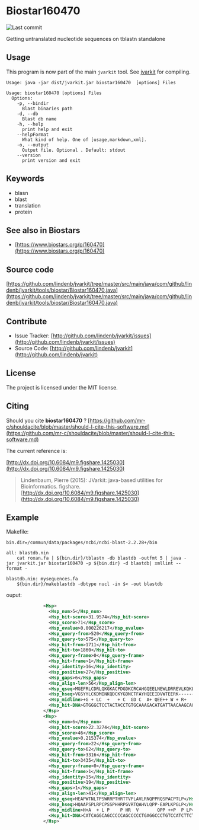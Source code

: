 # Biostar160470

![Last commit](https://img.shields.io/github/last-commit/lindenb/jvarkit.png)

Getting untranslated nucleotide sequences on tblastn standalone 


## Usage


This program is now part of the main `jvarkit` tool. See [jvarkit](JvarkitCentral.md) for compiling.


```
Usage: java -jar dist/jvarkit.jar biostar160470  [options] Files

Usage: biostar160470 [options] Files
  Options:
    -p, --bindir
      Blast binaries path
    -d, --db
      Blast db name
    -h, --help
      print help and exit
    --helpFormat
      What kind of help. One of [usage,markdown,xml].
    -o, --output
      Output file. Optional . Default: stdout
    --version
      print version and exit

```


## Keywords

 * blasn
 * blast
 * translation
 * protein



## See also in Biostars

 * [https://www.biostars.org/p/160470](https://www.biostars.org/p/160470)


## Source code 

[https://github.com/lindenb/jvarkit/tree/master/src/main/java/com/github/lindenb/jvarkit/tools/biostar/Biostar160470.java](https://github.com/lindenb/jvarkit/tree/master/src/main/java/com/github/lindenb/jvarkit/tools/biostar/Biostar160470.java)


## Contribute

- Issue Tracker: [http://github.com/lindenb/jvarkit/issues](http://github.com/lindenb/jvarkit/issues)
- Source Code: [http://github.com/lindenb/jvarkit](http://github.com/lindenb/jvarkit)

## License

The project is licensed under the MIT license.

## Citing

Should you cite **biostar160470** ? [https://github.com/mr-c/shouldacite/blob/master/should-I-cite-this-software.md](https://github.com/mr-c/shouldacite/blob/master/should-I-cite-this-software.md)

The current reference is:

[http://dx.doi.org/10.6084/m9.figshare.1425030](http://dx.doi.org/10.6084/m9.figshare.1425030)

> Lindenbaum, Pierre (2015): JVarkit: java-based utilities for Bioinformatics. figshare.
> [http://dx.doi.org/10.6084/m9.figshare.1425030](http://dx.doi.org/10.6084/m9.figshare.1425030)


## Example

Makefile:

```make
bin.dir=/commun/data/packages/ncbi/ncbi-blast-2.2.28+/bin

all: blastdb.nin
	cat roxan.fa | ${bin.dir}/tblastn -db blastdb -outfmt 5 | java -jar jvarkit.jar biostar160470 -p ${bin.dir} -d blastdb| xmllint --format - 

blastdb.nin: mysequences.fa
	${bin.dir}/makeblastdb -dbtype nucl -in $< -out blastdb
```

ouput:
```xml
              <Hsp>
                <Hsp_num>5</Hsp_num>
                <Hsp_bit-score>31.9574</Hsp_bit-score>
                <Hsp_score>71</Hsp_score>
                <Hsp_evalue>0.000226217</Hsp_evalue>
                <Hsp_query-from>520</Hsp_query-from>
                <Hsp_query-to>575</Hsp_query-to>
                <Hsp_hit-from>1711</Hsp_hit-from>
                <Hsp_hit-to>1860</Hsp_hit-to>
                <Hsp_query-frame>0</Hsp_query-frame>
                <Hsp_hit-frame>1</Hsp_hit-frame>
                <Hsp_identity>16</Hsp_identity>
                <Hsp_positive>27</Hsp_positive>
                <Hsp_gaps>6</Hsp_gaps>
                <Hsp_align-len>56</Hsp_align-len>
                <Hsp_qseq>MGEFRLCDRLQKGKACPDGDKCRCAHGQEELNEWLDRREVLKQKLAKARKDMLLCP</Hsp_qseq>
                <Hsp_hseq>VGSYYLCKDMINKQDCKYGDNCTFAYHQEEIDVWTEERK------GTLNRDLLFDP</Hsp_hseq>
                <Hsp_midline>+G + LC  +   + C  GD C  A+ QEE++ W + R+          +D+L  P</Hsp_midline>
                <Hsp_hit-DNA>GTGGGCTCCTACTACCTGTGCAAAGACATGATTAACAAGCAGGACTGTAAGTACGGGGATAACTGCACCTTCGCCTACCATCAGGAGGAGATCGACGTGTGGACCGAGGAGCGGAAG------------------CTGCTCTTCGACCCG</Hsp_hit-DNA>
              </Hsp>
              <Hsp>
                <Hsp_num>6</Hsp_num>
                <Hsp_bit-score>22.3274</Hsp_bit-score>
                <Hsp_score>46</Hsp_score>
                <Hsp_evalue>0.215374</Hsp_evalue>
                <Hsp_query-from>22</Hsp_query-from>
                <Hsp_query-to>62</Hsp_query-to>
                <Hsp_hit-from>3316</Hsp_hit-from>
                <Hsp_hit-to>3435</Hsp_hit-to>
                <Hsp_query-frame>0</Hsp_query-frame>
                <Hsp_hit-frame>1</Hsp_hit-frame>
                <Hsp_identity>15</Hsp_identity>
                <Hsp_positive>19</Hsp_positive>
                <Hsp_gaps>1</Hsp_gaps>
                <Hsp_align-len>41</Hsp_align-len>
                <Hsp_qseq>HEAPWTNLTPSWRRPTHRTTVPLAVLRNQPPRQSPACPTLP</Hsp_qseq>
                <Hsp_hseq>HQAAPSPLRPCPSSPHHRPGVRTQAHVLQPP-EAPLKPGLP</Hsp_hseq>
                <Hsp_midline>H+A  + L P    P HR  V       QPP ++P  P LP</Hsp_midline>
                <Hsp_hit-DNA>CATCAGGCAGCCCCCAGCCCCCTGAGGCCCTGTCCATCTTCTCCCCACCACCGCCCCGGTGTGCGTACCCAGGCGCACGTGCTGCAGCCCCCG---GCCCCGCTGAAACCTGGGCTGCCC</Hsp_hit-DNA>
              </Hsp>
```

